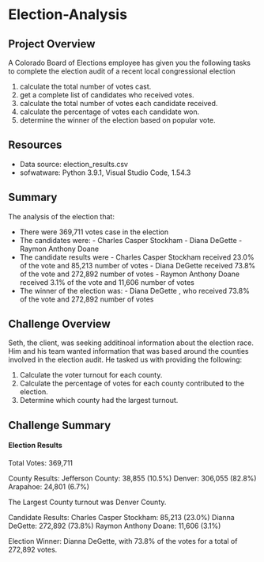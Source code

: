 # Election-Analysis

## Project Overview
A Colorado Board of Elections employee has given you the following tasks to complete the election audit of a recent local congressional election

1. calculate the total number of votes cast.
2. get a complete list of candidates who received votes.
3. calculate the total number of votes each candidate received.
4. calculate the percentage of votes each candidate won.
5. determine the winner of the election based on popular vote.

## Resources
- Data source: election_results.csv
- sofwatware: Python 3.9.1, Visual Studio Code, 1.54.3

## Summary
The analysis of the election that:
- There were 369,711 votes case in the election
- The candidates were:
      - Charles Casper Stockham
      - Diana DeGette
      - Raymon Anthony Doane
- The candidate results were
      - Charles Casper Stockham received 23.0% of the vote and 85,213 number of votes
      - Diana DeGette received 73.8% of the vote and 272,892 number of votes
      - Raymon Anthony Doane received 3.1% of the vote and 11,606 number of votes
- The winner of the election was:
      - Diana DeGette , who received 73.8% of the vote and 272,892 number of votes

## Challenge Overview 
Seth, the client, was seeking additinoal information about the election race. Him and his team wanted information that was based around the counties involved in the election audit. He tasked us with providing the following:

1. Calculate the voter turnout for each county.
2. Calculate the percentage of votes for each county contributed to the election.
3. Determine which county had the largest turnout.

## Challenge Summary

#### Election Results
Total Votes: 369,711

County Results:
Jefferson County: 38,855 (10.5%)
Denver: 306,055 (82.8%)
Arapahoe: 24,801 (6.7%)

The Largest County turnout was Denver County.

Candidate Results:
Charles Casper Stockham: 85,213 (23.0%)
Dianna DeGette: 272,892 (73.8%)
Raymon Anthony Doane: 11,606 (3.1%)

Election Winner:
Dianna DeGette, with 73.8% of the votes for a total of 272,892 votes.
